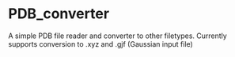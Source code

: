 # PDB_converter
A simple PDB file reader and converter to other filetypes.
Currently supports conversion to .xyz and .gjf (Gaussian input file)
